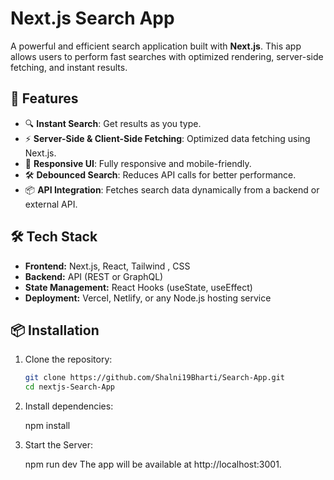 ﻿
# Next.js Search App

A powerful and efficient search application built with **Next.js**. This app allows users to perform fast searches with optimized rendering, server-side fetching, and instant results.

## 🚀 Features

- 🔍 **Instant Search**: Get results as you type.
- ⚡ **Server-Side & Client-Side Fetching**: Optimized data fetching using Next.js.
- 🎨 **Responsive UI**: Fully responsive and mobile-friendly.
- 🛠 **Debounced Search**: Reduces API calls for better performance.
- 📦 **API Integration**: Fetches search data dynamically from a backend or external API.

## 🛠 Tech Stack

- **Frontend:** Next.js, React, Tailwind , CSS
- **Backend:** API (REST or GraphQL)
- **State Management:** React Hooks (useState, useEffect)
- **Deployment:** Vercel, Netlify, or any Node.js hosting service 

## 📦 Installation

1. Clone the repository:

   ```sh
   git clone https://github.com/Shalni19Bharti/Search-App.git
   cd nextjs-Search-App

2. Install dependencies:

   npm install

3. Start the Server:

   npm run dev
The app will be available at http://localhost:3001.

